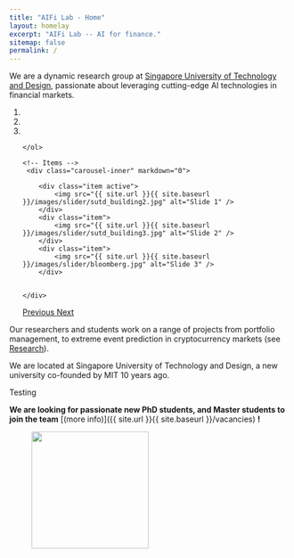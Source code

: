 ```yaml
---
title: "AIFi Lab - Home"
layout: homelay
excerpt: "AIFi Lab -- AI for finance."
sitemap: false
permalink: /
---
```


We are a dynamic research group at [Singapore University of Technology and Design](http://sutd.edu.sg), passionate about leveraging cutting-edge AI technologies in financial markets. 


<div markdown="0" id="carousel" class="carousel slide" data-ride="carousel" data-interval="5000" data-pause="hover" >
    <!-- Menu -->
    <ol class="carousel-indicators">
        <li data-target="#carousel" data-slide-to="0" class="active"></li>
        <li data-target="#carousel" data-slide-to="1"></li>
        <li data-target="#carousel" data-slide-to="2"></li>
  
    </ol>

    <!-- Items -->
     <div class="carousel-inner" markdown="0">

        <div class="item active">
            <img src="{{ site.url }}{{ site.baseurl }}/images/slider/sutd_building2.jpg" alt="Slide 1" />
        </div>
        <div class="item">
            <img src="{{ site.url }}{{ site.baseurl }}/images/slider/sutd_building3.jpg" alt="Slide 2" />
        </div>
        <div class="item">
            <img src="{{ site.url }}{{ site.baseurl }}/images/slider/bloomberg.jpg" alt="Slide 3" />
        </div>
 

    </div>
  <a class="left carousel-control" href="#carousel" role="button" data-slide="prev">
    <span class="glyphicon glyphicon-chevron-left" aria-hidden="true"></span>
    <span class="sr-only">Previous</span>
  </a>
  <a class="right carousel-control" href="#carousel" role="button" data-slide="next">
    <span class="glyphicon glyphicon-chevron-right" aria-hidden="true"></span>
    <span class="sr-only">Next</span>
  </a>
</div> 




Our researchers and students work on a range of projects from portfolio management, to extreme event prediction in cryptocurrency markets (see [Research](research)).

We are located at Singapore University of Technology and Design, a new university co-founded by MIT 10 years ago. 

Testing

 **We are  looking for passionate new PhD students, and Master students to join the team** [(more info)]({{ site.url }}{{ site.baseurl }}/vacancies) **!**


<!-- We are grateful for funding from Leiden University, [NWO](www.nwo.nl) ([Vidi talent scheme](http://www.nwo.nl/en/research-and-results/programmes/Talent+Scheme) and the [Frontiers in Nanoscience program](https://www.universiteitleiden.nl/en/research/research-projects/science/frontiers-of-nanoscience-nanofront)), and from an [ERC starting grant](https://erc.europa.eu/funding/starting-grants). -->

<figure class="fourth">
  <img src="{{ site.url }}{{ site.baseurl }}/images/sutd_logo/sutd_logo.png" style="width: 210px">

</figure>
